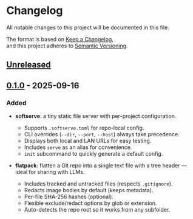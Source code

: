 # Changelog

All notable changes to this project will be documented in this file.  

The format is based on [Keep a Changelog](https://keepachangelog.com/en/1.1.0/),  
and this project adheres to [Semantic Versioning](https://semver.org/spec/v2.0.0.html).  

## [Unreleased]

## [0.1.0] - 2025-09-16

### Added
- **softserve**: a tiny static file server with per-project configuration.
  - Supports `.softserve.toml` for repo-local config.
  - CLI overrides (`--dir`, `--port`, `--host`) always take precedence.
  - Displays both local and LAN URLs for easy testing.
  - Includes `serve` as an alias for convenience.
  - `init` subcommand to quickly generate a default config.

- **flatpack**: flatten a Git repo into a single text file with a tree header — ideal for sharing with LLMs.
  - Includes tracked and untracked files (respects `.gitignore`).
  - Redacts image bodies by default (keeps metadata).
  - Per-file SHA-256 hashes (optional).
  - Flexible exclude/redact options by glob or extension.
  - Auto-detects the repo root so it works from any subfolder.

[Unreleased]: https://github.com/wb/devtools/compare/v0.1.0...HEAD
[0.1.0]: https://github.com/wb/devtools/releases/tag/v0.1.0
